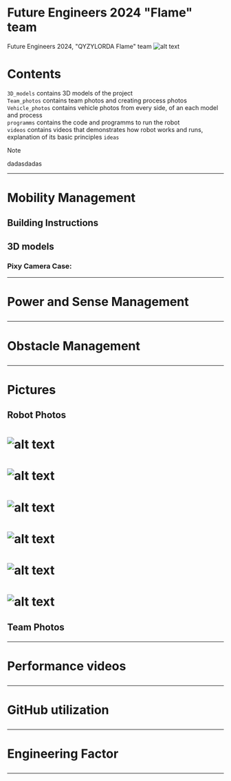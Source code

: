 # Future Engineers 2024 "Flame" team
Future Engineers 2024, "QYZYLORDA Flame" team
![alt text](https://github.com/QZOFlameFE/FE2024_1st_repo_ByFlame/blob/main/Team_photos/QZO_Logo12.png?raw=true)  
# Contents
`3D_models` contains 3D models of the project  
`Team_photos` contains team photos and creating process photos  
`Vehicle_photos` contains vehicle photos from every side, of an each model and process  
`programms` contains the code and programms to run the robot  
`videos` contains videos that demonstrates how robot works and runs, explanation of its basic principles 
`ideas` 
> [!NOTE]
> dadasdadas <hr/> 
# Mobility Management 
## Building Instructions
## 3D models
### Pixy Camera Case:  <hr/> 

# Power and Sense Management  <hr/> 
# Obstacle Management <hr/> 
# Pictures  
## Robot Photos 
# ![alt text](https://github.com/QZOFlameFE/FE2024_1st_repo_ByFlame/blob/main/Vehicle_photos/FE_Flame_Vehicle_frontSide.jpg?raw=true)
# ![alt text](https://github.com/QZOFlameFE/FE2024_1st_repo_ByFlame/blob/main/Vehicle_photos/FE_Flame_Vehicle_RightSide.jpg?raw=true)
# ![alt text](https://github.com/QZOFlameFE/FE2024_1st_repo_ByFlame/blob/main/Vehicle_photos/FE_Flame_Vehicle_Back.jpg?raw=true) 
# ![alt text](https://github.com/QZOFlameFE/FE2024_1st_repo_ByFlame/blob/main/Vehicle_photos/FE_Flame_Vehicle_Leftside.jpg?raw=true) 
# ![alt text](https://github.com/QZOFlameFE/FE2024_1st_repo_ByFlame/blob/main/Vehicle_photos/FE_Flame_Vehicle_Topside.jpg?raw=true) 
# ![alt text](https://github.com/QZOFlameFE/FE2024_1st_repo_ByFlame/blob/main/Vehicle_photos/FE_Flame_Vehicle_downside.jpg?raw=true) 
## Team Photos <hr/> 
# Performance videos <hr/> 
# GitHub utilization <hr/> 
# Engineering Factor <hr/> 
